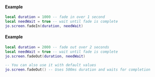 <!-- #region client|jo.screen.fadeIn -->
#### Example
```lua
local duration = 1000 -- fade in over 1 second
local needWait = true -- wait until fade is complete
jo.screen.fadeIn(duration, needWait)

```
<!-- #endregion client|jo.screen.fadeIn -->


<!-- #region client|jo.screen.fadeOut -->
#### Example
```lua
local duration = 2000 -- fade out over 2 seconds
local needWait = true -- wait until fade is complete
jo.screen.fadeOut(duration, needWait)

-- You can also use it with default values
jo.screen.fadeOut() -- Uses 500ms duration and waits for completion

```
<!-- #endregion client|jo.screen.fadeOut -->